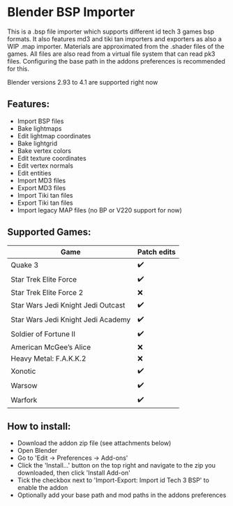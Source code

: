 # Blender BSP Importer

This is a .bsp file importer which supports different id tech 3 games bsp formats. It also features md3 and tiki tan importers and exporters as also a WIP .map importer. Materials are approximated from the .shader files of the games. All files are also read from a virtual file system that can read pk3 files. Configuring the base path in the addons preferences is recommended for this.

Blender versions 2.93 to 4.1 are supported right now

## Features:

 - Import BSP files
 - Bake lightmaps 
 - Edit lightmap coordinates
 - Bake lightgrid
 - Bake vertex colors
 - Edit texture coordinates
 - Edit vertex normals
 - Edit entities
 - Import MD3 files
 - Export MD3 files
 - Import Tiki tan files
 - Export Tiki tan files
 - Import legacy MAP files (no BP or V220 support for now)

## Supported Games:

| Game | Patch edits |
| - | - |
| Quake 3 | :heavy_check_mark: |
| Star Trek Elite Force | :heavy_check_mark: |
| Star Trek Elite Force 2 | :x: |
| Star Wars Jedi Knight Jedi Outcast | :heavy_check_mark: |
| Star Wars Jedi Knight Jedi Academy | :heavy_check_mark: |
| Soldier of Fortune II | :heavy_check_mark: |
| American McGee’s Alice | :x: |
| Heavy Metal: F.A.K.K.2 | :x: |
| Xonotic | :heavy_check_mark: |
| Warsow | :heavy_check_mark: |
| Warfork | :heavy_check_mark: |

## How to install:

 - Download the addon zip file (see attachments below)
 - Open Blender
 - Go to 'Edit -> Preferences -> Add-ons'
 - Click the 'Install...' button on the top right and navigate to the zip you downloaded, then click 'Install Add-on'
 - Tick the checkbox next to 'Import-Export: Import id Tech 3 BSP' to enable the addon
 - Optionally add your base path and mod paths in the addons preferences
